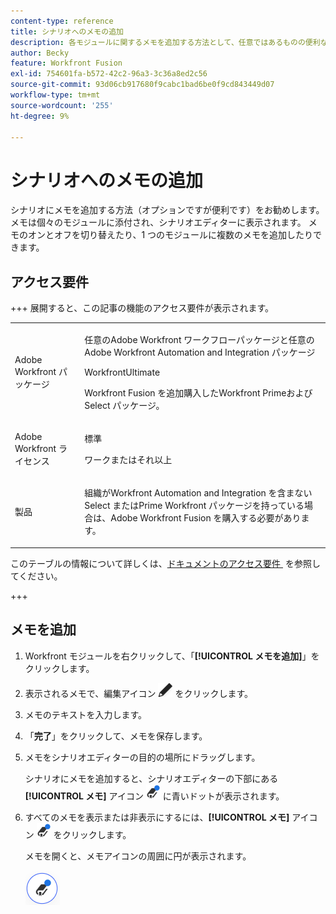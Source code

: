 ```yaml
---
content-type: reference
title: シナリオへのメモの追加
description: 各モジュールに関するメモを追加する方法として、任意ではあるものの便利な方法をお勧めします。
author: Becky
feature: Workfront Fusion
exl-id: 754601fa-b572-42c2-96a3-3c36a8ed2c56
source-git-commit: 93d06cb917680f9cabc1bad6be0f9cd843449d07
workflow-type: tm+mt
source-wordcount: '255'
ht-degree: 9%

---
```


# シナリオへのメモの追加

シナリオにメモを追加する方法（オプションですが便利です）をお勧めします。 メモは個々のモジュールに添付され、シナリオエディターに表示されます。 メモのオンとオフを切り替えたり、1 つのモジュールに複数のメモを追加したりできます。

## アクセス要件

+++ 展開すると、この記事の機能のアクセス要件が表示されます。

<table style="table-layout:auto">
 <col> 
 <col> 
 <tbody> 
  <tr> 
   <td role="rowheader">Adobe Workfront パッケージ</td> 
   <td> <p>任意のAdobe Workfront ワークフローパッケージと任意のAdobe Workfront Automation and Integration パッケージ</p><p>WorkfrontUltimate</p><p>Workfront Fusion を追加購入したWorkfront Primeおよび Select パッケージ。</p> </td> 
  </tr> 
  <tr data-mc-conditions=""> 
   <td role="rowheader">Adobe Workfront ライセンス</td> 
   <td> <p>標準</p><p>ワークまたはそれ以上</p> </td> 
  </tr> 
  <tr> 
   <td role="rowheader">製品</td> 
   <td>
   <p>組織がWorkfront Automation and Integration を含まない Select またはPrime Workfront パッケージを持っている場合は、Adobe Workfront Fusion を購入する必要があります。</li></ul>
   </td> 
  </tr>
 </tbody> 
</table>

このテーブルの情報について詳しくは、[&#x200B; ドキュメントのアクセス要件 &#x200B;](/help/workfront-fusion/references/licenses-and-roles/access-level-requirements-in-documentation.md) を参照してください。

+++

## メモを追加

1. Workfront モジュールを右クリックして、「**[!UICONTROL メモを追加]**」をクリックします。
1. 表示されるメモで、編集アイコン ![&#x200B; 編集アイコン &#x200B;](assets/edit-note.png) をクリックします。
1. メモのテキストを入力します。
1. 「**完了**」をクリックして、メモを保存します。
1. メモをシナリオエディターの目的の場所にドラッグします。

   シナリオにメモを追加すると、シナリオエディターの下部にある **[!UICONTROL メモ]** アイコン ![&#x200B; メモとドットの付いたアイコン &#x200B;](assets/notes-icon-w-dot.png) に青いドットが表示されます。

1. すべてのメモを表示または非表示にするには、**[!UICONTROL メモ]** アイコン ![&#x200B; メモとドットのアイコン &#x200B;](assets/notes-icon-w-dot.png) をクリックします。

   メモを開くと、メモアイコンの周囲に円が表示されます。

   ![&#x200B; メモ アイコンに円が付いています &#x200B;](assets/notes-icon-with-circle.png)
